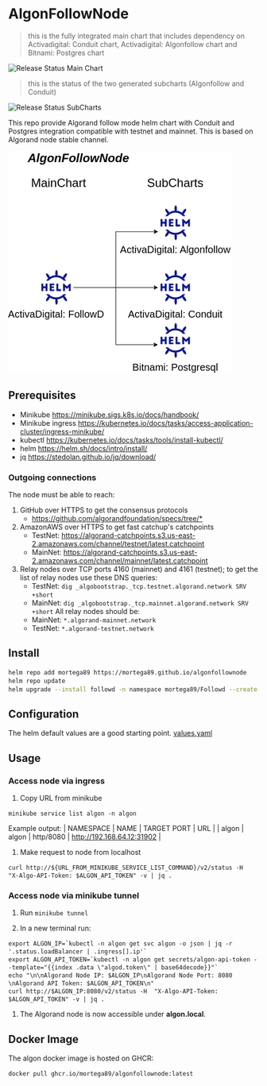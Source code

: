 # AlgonFollowNode

> this is the fully integrated main chart that includes dependency on Activadigital: Conduit chart, Activadigital: Algonfollow chart and Bitnami: Postgres chart

![Release Status Main Chart](https://github.com/mortega89/algonfollownode/actions/workflows/main-chart-release.yml/badge.svg)

> this is the status of the two generated subcharts (Algonfollow and Conduit)

![Release Status SubCharts](https://github.com/mortega89/algonfollownode/actions/workflows/chart-release.yml/badge.svg)


This repo provide Algorand follow mode helm chart with Conduit and Postgres integration compatible with testnet and mainnet. This is based on Algorand node stable channel.


![AlgonFollowNode Schema](./images/SubchartSchema.png)


## Prerequisites

- Minikube https://minikube.sigs.k8s.io/docs/handbook/
- Minikube ingress https://kubernetes.io/docs/tasks/access-application-cluster/ingress-minikube/
- kubectl https://kubernetes.io/docs/tasks/tools/install-kubectl/
- helm https://helm.sh/docs/intro/install/
- jq https://stedolan.github.io/jq/download/

### Outgoing connections

The node must be able to reach:

1. GitHub over HTTPS to get the consensus protocols
   - <https://github.com/algorandfoundation/specs/tree/*>
2. AmazonAWS over HTTPS to get fast catchup's catchpoints
   - TestNet: <https://algorand-catchpoints.s3.us-east-2.amazonaws.com/channel/testnet/latest.catchpoint>
   - MainNet: <https://algorand-catchpoints.s3.us-east-2.amazonaws.com/channel/mainnet/latest.catchpoint>
3. Relay nodes over TCP ports 4160 (mainnet) and 4161 (testnet); to get the list of relay nodes use these DNS queries:
   - TestNet: `dig _algobootstrap._tcp.testnet.algorand.network SRV +short`
   - MainNet: `dig _algobootstrap._tcp.mainnet.algorand.network SRV +short`
   All relay nodes should be:
   - MainNet: `*.algorand-mainnet.network`
   - TestNet: `*.algorand-testnet.network`

## Install

```sh
helm repo add mortega89 https://mortega89.github.io/algonfollownode
helm repo update
helm upgrade --install followd -n namespace mortega89/Followd --create-namespace
```

## Configuration

The helm default values are a good starting point. [values.yaml](MainChart/Followd/values.yaml)

## Usage

### Access node via ingress

1. Copy URL from minikube
```
minikube service list algon -n algon
```

Example output:
| NAMESPACE | NAME  | TARGET PORT |            URL             |
| algon     | algon | http/8080   | http://192.168.64.12:31902 |


1. Make request to node from localhost
```
curl http://${URL_FROM_MINIKUBE_SERVICE_LIST_COMMAND}/v2/status -H  "X-Algo-API-Token: $ALGON_API_TOKEN" -v | jq .
```

### Access node via minikube tunnel

1. Run `minikube tunnel`

1. In a new terminal run:
```
export ALGON_IP=`kubectl -n algon get svc algon -o json | jq -r '.status.loadBalancer | .ingress[].ip'`
export ALGON_API_TOKEN=`kubectl -n algon get secrets/algon-api-token --template="{{index .data \"algod.token\" | base64decode}}"`
echo "\n\nAlgorand Node IP: $ALGON_IP\nAlgorand Node Port: 8080 \nAlgorand API Token: $ALGON_API_TOKEN\n"
curl http://$ALGON_IP:8080/v2/status -H  "X-Algo-API-Token: $ALGON_API_TOKEN" -v | jq .
```

1. The Algorand node is now accessible under **algon.local**.

## Docker Image

The algon docker image is hosted on GHCR:

```
docker pull ghcr.io/mortega89/algonfollownode:latest
```
